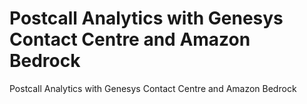 # Postcall Analytics with Genesys Contact Centre and Amazon Bedrock

Postcall Analytics with Genesys Contact Centre and Amazon Bedrock
